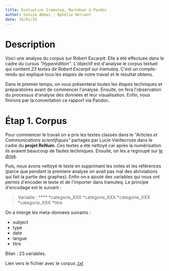 ```yaml
---
title: Évaluation Iramuteq, Markdown & Pandoc
author: Soniya Abbas ; Ophélie Hersant
date: 10/01/19
---
```


# Description 

Voici une analyse du corpus sur Robert Escarpit. Elle a été effectuée dans le cadre du cursus _"Hyperédition"_. L'objectif est d'analyse le corpus textuel qui contient _23 textes de Robert Escarpit sur Iramuteq_. C'est un compte-rendu qui explique tous les etapes de notre travail et le resultat obtenu.

Dans le premier temps, on vous présenterai toutes les étapes techniques et préparatoires avant de commencer l'analyse. Ensuite, on fera l'observation du processus d'analyse des données et leur visualisation. Enfin, nous finirons par la convertation ce rapport via Pandoc.

# Étap 1. Corpus 

Pour commencer le travail on a pris les textes classés dans le _"Articles et Communications scientifiques"_ partagés par Lucie Vieillecroze dans le cadre du **projet ReNum**. Ces textes a été nettoyé car après la numérisation ils avaient beaucoup de fautes techniques. Ensuite, on les a regroupé sur [le drive](https://drive.google.com/drive/u/0/folders/1Q9XiPuiUL8RnBsatS2sW_-IMrQ7uD2aX).

Puis, nous avons nettoyé le texte en supprimant les notes et les références (parce que pendant la premiere analyse on avait pas mal des abriviations qui fait la partie des graphes). Enfin on a ajouté des variables qui nous ont permis d'encoder le texte et de l'importer dans Iramuteq. Le principe d'encodage est le suivant :

> Variable : **** *categorie_XXX *categorie_XXX *categorie_XXX *categorie_XXX 
             *titre

On a intergé les meta-donnees suivants :
- subject
- type
- date
- langue
- titre

Bilan : 23 variables.

Lien vers le fichier avec le corpus [.txt](https://github.com/soniyabbas/Analyse/blob/master/textes_corrigés_corpus_Escarpit.txt)


